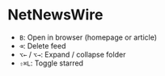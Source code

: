 # NetNewsWire

- `B`: Open in browser (homepage or article)
- `⌫`: Delete feed
- `⌥←` / `⌥→`: Expand / collapse folder
- `⇧⌘L`: Toggle starred
